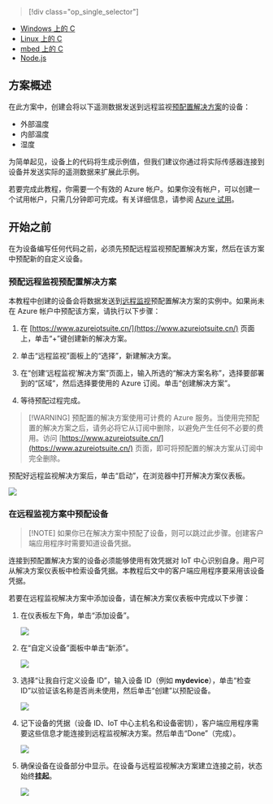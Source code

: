 > [!div class="op_single_selector"]
- [Windows 上的 C](../articles/iot-suite/iot-suite-connecting-devices.md)
- [Linux 上的 C](../articles/iot-suite/iot-suite-connecting-devices-linux.md)
- [mbed 上的 C](../articles/iot-suite/iot-suite-connecting-devices-mbed.md)
- [Node.js](../articles/iot-suite/iot-suite-connecting-devices-node.md)

## 方案概述
在此方案中，创建会将以下遥测数据发送到远程监视[预配置解决方案][lnk-what-are-preconfig-solutions]的设备：

- 外部温度
- 内部温度
- 湿度

为简单起见，设备上的代码将生成示例值，但我们建议你通过将实际传感器连接到设备并发送实际的遥测数据来扩展此示例。

若要完成此教程，你需要一个有效的 Azure 帐户。如果你没有帐户，可以创建一个试用帐户，只需几分钟即可完成。有关详细信息，请参阅 [Azure 试用][lnk-1rmb-trial]。

## 开始之前
在为设备编写任何代码之前，必须先预配远程监视预配置解决方案，然后在该方案中预配新的自定义设备。

### 预配远程监视预配置解决方案
本教程中创建的设备会将数据发送到[远程监视][lnk-remote-monitoring]预配置解决方案的实例中。如果尚未在 Azure 帐户中预配该方案，请执行以下步骤：

1. 在 [https://www.azureiotsuite.cn/](https://www.azureiotsuite.cn/) 页面上，单击“+”键创建新的解决方案。

2. 单击“远程监视”面板上的“选择”，新建解决方案。

3. 在“创建‘远程监视’解决方案”页面上，输入所选的“解决方案名称”，选择要部署到的“区域”，然后选择要使用的 Azure 订阅。单击“创建解决方案”。

4. 等待预配过程完成。

> [!WARNING] 预配置的解决方案使用可计费的 Azure 服务。当使用完预配置的解决方案之后，请务必将它从订阅中删除，以避免产生任何不必要的费用。访问 [https://www.azureiotsuite.cn/](https://www.azureiotsuite.cn/) 页面，即可将预配置的解决方案从订阅中完全删除。

预配好远程监视解决方案后，单击“启动”，在浏览器中打开解决方案仪表板。

![][img-dashboard]  

### 在远程监视方案中预配设备

> [!NOTE] 如果你已在解决方案中预配了设备，则可以跳过此步骤。创建客户端应用程序时需要知道设备凭据。

连接到预配置解决方案的设备必须能够使用有效凭据对 IoT 中心识别自身。用户可从解决方案仪表板中检索设备凭据。本教程后文中的客户端应用程序要采用该设备凭据。

若要在远程监视解决方案中添加设备，请在解决方案仪表板中完成以下步骤：

1. 在仪表板左下角，单击“添加设备”。

    ![][1]  

2. 在“自定义设备”面板中单击“新添”。

    ![][2]  

3. 选择“让我自行定义设备 ID”，输入设备 ID（例如 **mydevice**），单击“检查 ID”以验证该名称是否尚未使用，然后单击“创建”以预配设备。

    ![][3]  

4. 记下设备的凭据（设备 ID、IoT 中心主机名和设备密钥），客户端应用程序需要这些信息才能连接到远程监视解决方案。然后单击“Done”（完成）。

    ![][4]  

5. 确保设备在设备部分中显示。在设备与远程监视解决方案建立连接之前，状态始终**挂起**。

    ![][5]  

[img-dashboard]: ./media/iot-suite-selector-connecting/dashboard.png
[1]: ./media/iot-suite-selector-connecting/suite0.png
[2]: ./media/iot-suite-selector-connecting/suite1.png
[3]: ./media/iot-suite-selector-connecting/suite2.png
[4]: ./media/iot-suite-selector-connecting/suite3.png
[5]: ./media/iot-suite-selector-connecting/suite5.png

[lnk-getstarted]: https://www.azureiotsuite.cn/
[lnk-what-are-preconfig-solutions]: ../articles/iot-suite/iot-suite-what-are-preconfigured-solutions.md
[lnk-remote-monitoring]: ../articles/iot-suite/iot-suite-remote-monitoring-sample-walkthrough.md
[lnk-1rmb-trial]: https://www.azure.cn/pricing/1rmb-trial/

<!---HONumber=Mooncake_1128_2016-->